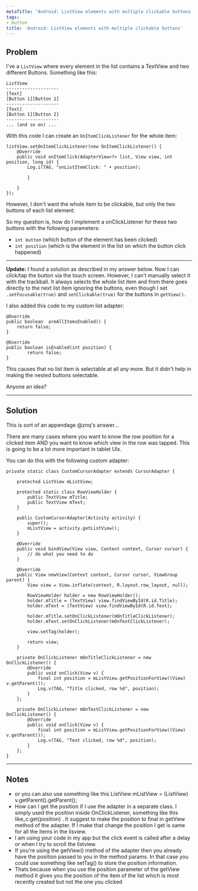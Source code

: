 ```yaml
---
metaTitle: 'Android: ListView elements with multiple clickable buttons'
tags:
- button
title: 'Android: ListView elements with multiple clickable buttons'
---
```


## Problem

I've a `ListView` where every element in the list contains a TextView and two different Buttons. Something like this:



```
ListView
--------------------
[Text]
[Button 1][Button 2]
--------------------
[Text]
[Button 1][Button 2]
--------------------
... (and so on) ...

```

With this code I can create an `OnItemClickListener` for the whole item:



```
listView.setOnItemClickListener(new OnItemClickListener() {
    @Override
    public void onItemClick(AdapterView<?> list, View view, int position, long id) {
        Log.i(TAG, "onListItemClick: " + position);

        }

    }
});

```

However, I don't want the whole item to be clickable, but only the two buttons of each list element.


So my question is, how do I implement a onClickListener for these two buttons with the following parameters:


* `int button` (which button of the element has been clicked)
* `int position` (which is the element in the list on which the button click happened)




---


**Update:** I found a solution as described in my answer below. Now I can click/tap the button via the touch screen. However, I can't manually select it with the trackball. It always selects the whole list item and from there goes directly to the next list item ignoring the buttons, even though I set `.setFocusable(true)` and `setClickable(true)` for the buttons in `getView()`.


I also added this code to my custom list adapter:



```
@Override
public boolean  areAllItemsEnabled() {
    return false;           
}

@Override
public boolean isEnabled(int position) {
        return false;
}

```

This causes that no list item is selectable at all any more. But it didn't help in making the nested buttons selectable.


Anyone an idea?



---

## Solution

This is sort of an appendage @znq's answer...


There are many cases where you want to know the row position for a clicked item AND you want to know which view in the row was tapped. This is going to be a lot more important in tablet UIs.


You can do this with the following custom adapter:



```
private static class CustomCursorAdapter extends CursorAdapter {

    protected ListView mListView;

    protected static class RowViewHolder {
        public TextView mTitle;
        public TextView mText;
    }

    public CustomCursorAdapter(Activity activity) {
        super();
        mListView = activity.getListView();
    }

    @Override
    public void bindView(View view, Context context, Cursor cursor) {
        // do what you need to do
    }

    @Override
    public View newView(Context context, Cursor cursor, ViewGroup parent) {
        View view = View.inflate(context, R.layout.row_layout, null);

        RowViewHolder holder = new RowViewHolder();
        holder.mTitle = (TextView) view.findViewById(R.id.Title);
        holder.mText = (TextView) view.findViewById(R.id.Text);

        holder.mTitle.setOnClickListener(mOnTitleClickListener);
        holder.mText.setOnClickListener(mOnTextClickListener);

        view.setTag(holder);

        return view;
    }

    private OnClickListener mOnTitleClickListener = new OnClickListener() {
        @Override
        public void onClick(View v) {
            final int position = mListView.getPositionForView((View) v.getParent());
            Log.v(TAG, "Title clicked, row %d", position);
        }
    };

    private OnClickListener mOnTextClickListener = new OnClickListener() {
        @Override
        public void onClick(View v) {
            final int position = mListView.getPositionForView((View) v.getParent());
            Log.v(TAG, "Text clicked, row %d", position);
        }
    };
}

```


---

## Notes

- or you can also use something like this ListView mListView = (ListView) v.getParent().getParent();
- How can I get the position if I use the adapter in a separate class. I simply used the position inside OnClickListener, something like this like_c.get(position) . It suggest to make the position to final in getView method of the adapter. If I make that change the position I get is same for all the items in the lisview.
- I am using your code in my app but the click event is called after a delay or when I try to scroll the listview.
-  If you're using the getView() method of the adapter then you already have the position passed to you in the method params. In that case you could use something like setTag() to store the position information.
- Thats because when you use the position parameter of the getView method it gives you the position of the item of the list which is most recently created but not the one you clicked
